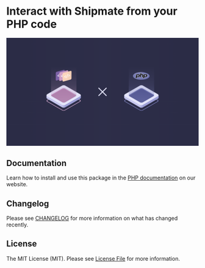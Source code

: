 # Interact with Shipmate from your PHP code

![](https://github.com/shipmate-io/php-shipmate/blob/master/assets/shipmate_x_php_illustration.webp)

## Documentation

Learn how to install and use this package in the [PHP documentation](https://shipmate.io/docs/php) on our website.

## Changelog

Please see [CHANGELOG](CHANGELOG.md) for more information on what has changed recently.

## License

The MIT License (MIT). Please see [License File](LICENSE.md) for more information.

